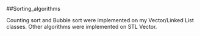 ##Sorting_algorithms

Counting sort and Bubble sort were implemented on my Vector/Linked List classes.
Other algorithms were implemented on STL Vector.
